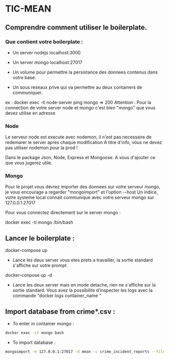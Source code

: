 # TIC-MEAN

## Comprendre comment utiliser le boilerplate.

### Que contient votre boilerplate :


- Un server nodejs localhost:3000
- Un server mongo  localhost:27017


- Un volume pour permettre la persistance des donnees contenus dans votre base.
- Un sous reseaux prive qui va permettre au deux containers de communiquer.


ex : docker exec -ti node-server ping mongo => 200
Attention : Pour la connection de votre server node et mongo c'est bien "mongo" que vous devez utilise en adresse

### Node

Le serveur node est execute avec nodemon, il n'est pas necessaire de redemarer le server apres chaque modification
A titre d'info, vous ne devez pas utiliser nodemon pour la prod !

Dans le package Json, Node, Express et Mongoose. A vous d'ajouter ce que vous jugerez utile.


### Mongo

Pour le projet vous devrez importer des donnees sur votre serveur mongo, je vous encourage a regarder "mongoimport" et l'option --host
Un indice, votre systeme local connait communique avec votre serveur mongo sur 127.0.0.1:27017

Pour vous connectez directement sur le server mongo :

docker  exec -ti mongo /bin/bash


## Lancer le boilerplate :

docker-compose up

- Lance les deux server vous etes prets a travailler, la sortie standard s'affiche sur votre prompt

docker-conpose up -d

- Lance les deux server mais en mode detache, rien ne s'affiche sur la sortie standard.
  Vous avez la possibilite d'inspecter les logs avec la commande "docker logs container_name "


## Import database from crime*.csv :

- To enter in container mongo :

```bash
docker exec -it mongo bash
```

- To import database :

```bash
mongoimport -h 127.0.0.1:27017 -d mean -c crime_incident_reports --file crime_incident_reports.datadump-2.csv --type csv --headerline
```